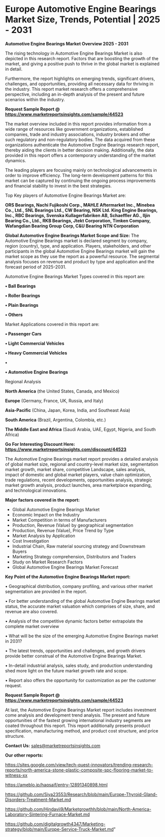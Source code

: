# Europe Automotive Engine Bearings Market Size, Trends, Potential | 2025 - 2031

<Strong> Automotive Engine Bearings Market Overview 2025 - 2031</strong>

The rising technology in Automotive Engine Bearings Market is also depicted in this research report. Factors that are boosting the growth of the market, and giving a positive push to thrive in the global market is explained in detail.

Furthermore, the report highlights on emerging trends, significant drivers, challenges, and opportunities, providing all necessary data for thriving in the industry. This report market research offers a comprehensive perspective, including an in-depth analysis of the present and future scenarios within the industry.

<strong>Request Sample Report @ <a href=https://www.marketreportsinsights.com/sample/44523>https://www.marketreportsinsights.com/sample/44523</a></strong>

The market overview included in this report provides information from a wide range of resources like government organizations, established companies, trade and industry associations, industry brokers and other such regulatory and non-regulatory bodies. The data acquired from these organizations authenticate the Automotive Engine Bearings research report, thereby aiding the clients in better decision making. Additionally, the data provided in this report offers a contemporary understanding of the market dynamics.

The leading players are focusing mainly on technological advancements in order to improve efficiency. The long-term development patterns for this market can be captured by continuing the ongoing process improvements and financial stability to invest in the best strategies.

Top Key players of Automotive Engine Bearings Market are:

<strong>ORS Bearings, Nachi Fujikoshi Corp., MAHLE Aftermarket Inc., Minebea Co., Ltd., SNL Bearings Ltd., CW Bearing, NSK Ltd. King Engine Bearings, Inc., RBC Bearings, Svenska Kullagerfabriken AB, Schaeffler AG., Iljin Bearing Co., Ltd., RKB Bearings, Jtekt Corporation, Timken Company, Wafangdian Bearing Group Corp, C&U Bearing NTN Corporation</strong>

<strong><b>Global Automotive Engine Bearings Market Scope and Size:</b></strong>
The Automotive Engine Bearings market is declared segment by company, region (country), type, and application. Players, stakeholders, and other participants in the global Automotive Engine Bearings market will gain the market scope as they use the report as a powerful resource. The segmental analysis focuses on revenue and product by type and application and the forecast period of 2025-2031.

Automotive Engine Bearings Market Types covered in this report are:

<strong>•  Ball Bearings

•  Roller Bearings

•  Plain Bearings

•  Others</strong>

Market Applications covered in this report are:

<strong>•  Passenger Cars

•  Light Commercial Vehicles

•  Heavy Commercial Vehicles

•  

•  Automotive Engine Bearings</strong> 

Regional Analysis

<strong>North America</strong> (the United States, Canada, and Mexico)

<strong>Europe</strong> (Germany, France, UK, Russia, and Italy)

<strong>Asia-Pacific</strong> (China, Japan, Korea, India, and Southeast Asia)

<strong>South America</strong> (Brazil, Argentina, Colombia, etc.)

<strong>The Middle East and Africa</strong> (Saudi Arabia, UAE, Egypt, Nigeria, and South Africa)

<strong>Go For Interesting Discount Here: <a href=https://www.marketreportsinsights.com/discount/44523>https://www.marketreportsinsights.com/discount/44523</a></strong>

The Automotive Engine Bearings market report provides a detailed analysis of global market size, regional and country-level market size, segmentation market growth, market share, competitive Landscape, sales analysis, impact of domestic and global market players, value chain optimization, trade regulations, recent developments, opportunities analysis, strategic market growth analysis, product launches, area marketplace expanding, and technological innovations.

<strong><b>Major factors covered in the report:</b></strong>
<ul>
  <li>Global Automotive Engine Bearings Market </li>
  <li>Economic Impact on the Industry</li>
  <li>Market Competition in terms of Manufacturers</li>
  <li>Production, Revenue (Value) by geographical segmentation</li>
  <li>Production, Revenue (Value), Price Trend by Type</li>
  <li>Market Analysis by Application</li>
  <li>Cost Investigation</li>
  <li>Industrial Chain, Raw material sourcing strategy and Downstream Buyers</li>
  <li>Marketing Strategy comprehension, Distributors and Traders</li>
  <li>Study on Market Research Factors</li>
  <li>Global Automotive Engine Bearings Market Forecast</li>
</ul>

<strong><b>Key Point of the Automotive Engine Bearings Market report:</b></strong>

• Geographical distribution, company profiling, and various other market segmentation are provided in the report.

• For better understanding of the global Automotive Engine Bearings market status, the accurate market valuation which comprises of size, share, and revenue are also covered.

• Analysis of the competitive dynamic factors better extrapolate the complete market overview

• What will be the size of the emerging Automotive Engine Bearings market in 2031?

• The latest trends, opportunities and challenges, and growth drivers provide better construal of the Automotive Engine Bearings Market.

• In-detail industrial analysis, sales study, and production understanding shed more light on the future market growth rate and scope.

• Report also offers the opportunity for customization as per the customer request.

<strong>Request Sample Report @ <a href=https://www.marketreportsinsights.com/sample/44523>https://www.marketreportsinsights.com/sample/44523</a></strong>

At last, the Automotive Engine Bearings Market report includes investment come analysis and development trend analysis. The present and future opportunities of the fastest growing international industry segments are coated throughout this report. This report additionally presents product specification, manufacturing method, and product cost structure, and price structure.

<strong>Contact Us:</strong>
sales@marketreportsinsights.com

<strong>Our other reports:</strong>

<a href=https://sites.google.com/view/tech-quest-innovators/trending-research-reports/north-america-stone-plastic-composite-spc-flooring-market-to-witness-xx>https://sites.google.com/view/tech-quest-innovators/trending-research-reports/north-america-stone-plastic-composite-spc-flooring-market-to-witness-xx</a>

<a href=https://ameblo.jp/haqsaif/entry-12891340898.html>https://ameblo.jp/haqsaif/entry-12891340898.html</a>

<a href=https://github.com/Siya23553/Research/blob/main/Europe-Thyroid-Gland-Disorders-Treatment-Market.md>https://github.com/Siya23553/Research/blob/main/Europe-Thyroid-Gland-Disorders-Treatment-Market.md</a>

<a href=https://github.com/Hindavii9/Marketgrowthh/blob/main/North-America-Laboratory-Sintering-Furnace-Market.md>https://github.com/Hindavii9/Marketgrowthh/blob/main/North-America-Laboratory-Sintering-Furnace-Market.md</a>

<a href=https://github.com/digitalgrowth4347/Marketing-strategy/blob/main/Europe-Service-Truck-Market.md>https://github.com/digitalgrowth4347/Marketing-strategy/blob/main/Europe-Service-Truck-Market.md</a>"
